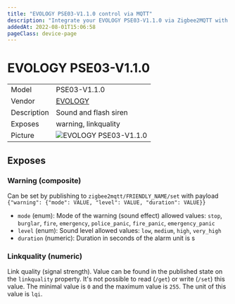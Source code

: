 ```yaml
---
title: "EVOLOGY PSE03-V1.1.0 control via MQTT"
description: "Integrate your EVOLOGY PSE03-V1.1.0 via Zigbee2MQTT with whatever smart home infrastructure you are using without the vendor's bridge or gateway."
addedAt: 2022-08-01T15:06:58
pageClass: device-page
---
```


<!-- !!!! -->
<!-- ATTENTION: This file is auto-generated through docgen! -->
<!-- You can only edit the "Notes"-Section between the two comment lines "Notes BEGIN" and "Notes END". -->
<!-- Do not use h1 or h2 heading within "## Notes"-Section. -->
<!-- !!!! -->

# EVOLOGY PSE03-V1.1.0

|     |     |
|-----|-----|
| Model | PSE03-V1.1.0  |
| Vendor  | [EVOLOGY](/supported-devices/#v=EVOLOGY)  |
| Description | Sound and flash siren |
| Exposes | warning, linkquality |
| Picture | ![EVOLOGY PSE03-V1.1.0](https://www.zigbee2mqtt.io/images/devices/PSE03-V1.1.0.jpg) |


<!-- Notes BEGIN: You can edit here. Add "## Notes" headline if not already present. -->


<!-- Notes END: Do not edit below this line -->




## Exposes

### Warning (composite)
Can be set by publishing to `zigbee2mqtt/FRIENDLY_NAME/set` with payload `{"warning": {"mode": VALUE, "level": VALUE, "duration": VALUE}}`
- `mode` (enum): Mode of the warning (sound effect) allowed values: `stop`, `burglar`, `fire`, `emergency`, `police_panic`, `fire_panic`, `emergency_panic`
- `level` (enum): Sound level allowed values: `low`, `medium`, `high`, `very_high`
- `duration` (numeric): Duration in seconds of the alarm unit is s

### Linkquality (numeric)
Link quality (signal strength).
Value can be found in the published state on the `linkquality` property.
It's not possible to read (`/get`) or write (`/set`) this value.
The minimal value is `0` and the maximum value is `255`.
The unit of this value is `lqi`.

